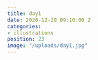 ```yaml
---
title: day1
date: 2020-12-20 09:10:00 Z
categories:
- illustrations
position: 23
image: "/uploads/day1.jpg"
---
```


